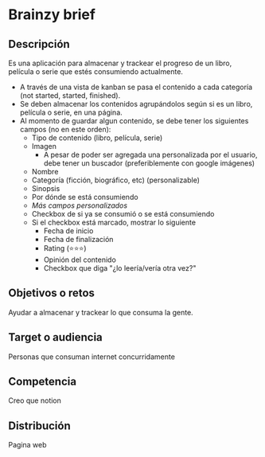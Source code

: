 # Brainzy brief

## Descripción
Es una aplicación para almacenar y trackear el progreso de un libro, película o serie que estés consumiendo actualmente.

- A través de una vista de kanban se pasa el contenido a cada categoría (not started, started, finished).
- Se deben almacenar los contenidos agrupándolos según si es un libro, película o serie, en una página.
- Al momento de guardar algun contenido, se debe tener los siguientes campos (no en este orden):
  - Tipo de contenido (libro, película, serie)
  - Imagen
    - A pesar de poder ser agregada una personalizada por el usuario, debe tener un buscador (preferiblemente con google imágenes)
  - Nombre
  - Categoría (ficción, biográfico, etc) (personalizable)
  - Sinopsis
  - Por dónde se está consumiendo
  - *Más campos personalizados*
  - Checkbox de si ya se consumió o se está consumiendo
  - Si el checkbox está marcado, mostrar lo siguiente
    - Fecha de inicio
    - Fecha de finalización
    - Rating (⭐⭐⭐)
    - Opinión del contenido
    - Checkbox que diga "¿lo leería/vería otra vez?"

## Objetivos o retos
Ayudar a almacenar y trackear lo que consuma la gente.

## Target o audiencia
Personas que consuman internet concurridamente

## Competencia
Creo que notion

## Distribución
Pagina web